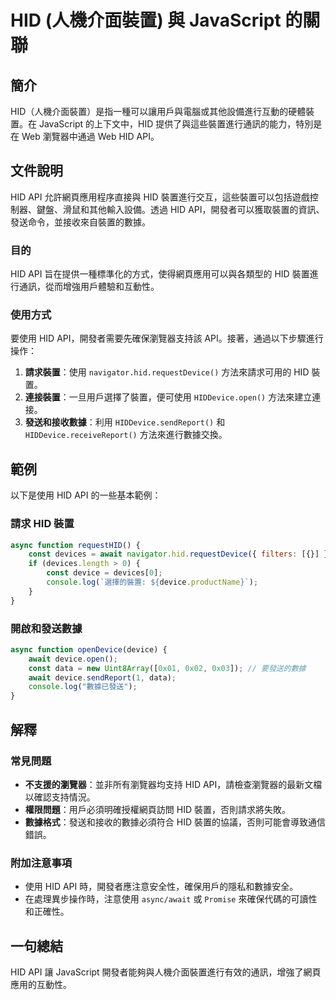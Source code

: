 <!--
Meta Description: # HID (人機介面裝置) 與 JavaScript 的關聯 ## 簡介 HID（人機介面裝置）是指一種可以讓用戶與電腦或其他設備進行互動的硬體裝置。在 JavaScript 的上下文中，HID 提供了與這些裝置進行通訊的能力，特別是在 Web 瀏覽器中通過 Web HID API。 ## 文件說...
Meta Keywords: hid, api, javascript, device, await
-->

# HID (人機介面裝置) 與 JavaScript 的關聯

## 簡介
HID（人機介面裝置）是指一種可以讓用戶與電腦或其他設備進行互動的硬體裝置。在 JavaScript 的上下文中，HID 提供了與這些裝置進行通訊的能力，特別是在 Web 瀏覽器中通過 Web HID API。

## 文件說明
HID API 允許網頁應用程序直接與 HID 裝置進行交互，這些裝置可以包括遊戲控制器、鍵盤、滑鼠和其他輸入設備。透過 HID API，開發者可以獲取裝置的資訊、發送命令，並接收來自裝置的數據。

### 目的
HID API 旨在提供一種標準化的方式，使得網頁應用可以與各類型的 HID 裝置進行通訊，從而增強用戶體驗和互動性。

### 使用方式
要使用 HID API，開發者需要先確保瀏覽器支持該 API。接著，通過以下步驟進行操作：

1. **請求裝置**：使用 `navigator.hid.requestDevice()` 方法來請求可用的 HID 裝置。
2. **連接裝置**：一旦用戶選擇了裝置，便可使用 `HIDDevice.open()` 方法來建立連接。
3. **發送和接收數據**：利用 `HIDDevice.sendReport()` 和 `HIDDevice.receiveReport()` 方法來進行數據交換。

## 範例
以下是使用 HID API 的一些基本範例：

### 請求 HID 裝置
```javascript
async function requestHID() {
    const devices = await navigator.hid.requestDevice({ filters: [{}] });
    if (devices.length > 0) {
        const device = devices[0];
        console.log(`選擇的裝置: ${device.productName}`);
    }
}
```

### 開啟和發送數據
```javascript
async function openDevice(device) {
    await device.open();
    const data = new Uint8Array([0x01, 0x02, 0x03]); // 要發送的數據
    await device.sendReport(1, data);
    console.log("數據已發送");
}
```

## 解釋
### 常見問題
- **不支援的瀏覽器**：並非所有瀏覽器均支持 HID API，請檢查瀏覽器的最新文檔以確認支持情況。
- **權限問題**：用戶必須明確授權網頁訪問 HID 裝置，否則請求將失敗。
- **數據格式**：發送和接收的數據必須符合 HID 裝置的協議，否則可能會導致通信錯誤。

### 附加注意事項
- 使用 HID API 時，開發者應注意安全性，確保用戶的隱私和數據安全。
- 在處理異步操作時，注意使用 `async/await` 或 `Promise` 來確保代碼的可讀性和正確性。

## 一句總結
HID API 讓 JavaScript 開發者能夠與人機介面裝置進行有效的通訊，增強了網頁應用的互動性。